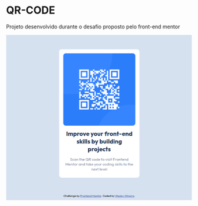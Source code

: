 # QR-CODE
Projeto desenvolvido durante o desafio proposto pelo front-end mentor

![alt text](https://github.com/WesleyOliveira01/QR-CODE/blob/main/images/Captura%20de%20tela%20de%202023-01-28%2018-27-02.png)

